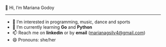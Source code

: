 👋 Hi, I’m Mariana Godoy
____________________________

- 👀 I’m interested in programming, music, dance and sports 
- 🌱 I’m currently learning **Go** and **Python**
- 📫 Reach me on **linkedin** or by **email** (marianagsilv4@gmail.com)
- 😄 Pronouns: she/her
